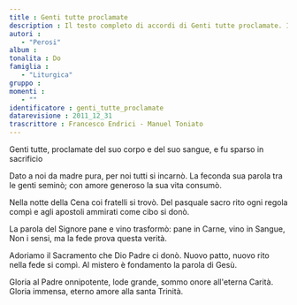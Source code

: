 ```yaml
--- 
title : Genti tutte proclamate
description : Il testo completo di accordi di Genti tutte proclamate. Inseriscila nel tuo canzoniere!
autori : 
   - "Perosi"
album : 
tonalita : Do
famiglia : 
   - "Liturgica"
gruppo : 
momenti : 
   - ""
identificatore : genti_tutte_proclamate
datarevisione : 2011_12_31
trascrittore : Francesco Endrici - Manuel Toniato
--- 
```




Genti tutte, proclamate 
del suo corpo e del suo sangue, 
e fu sparso in sacrificio 


Dato a noi da madre pura, per noi tutti si incarnò.
La feconda sua parola tra le genti seminò;
con amore generoso la sua vita consumò.


Nella notte della Cena coi fratelli si trovò.
Del pasquale sacro rito ogni regola compì
e agli apostoli ammirati come cibo si donò.


La parola del Signore pane e vino trasformò:
pane in Carne, vino in Sangue, 
Non i sensi, ma la fede prova questa verità.


Adoriamo il Sacramento che Dio Padre ci donò.
Nuovo patto, nuovo rito nella fede si compì.
Al mistero è fondamento la parola di Gesù.


Gloria al Padre onnipotente, 
lode grande, sommo onore all'eterna Carità.
Gloria immensa, eterno amore alla santa Trinità. 



